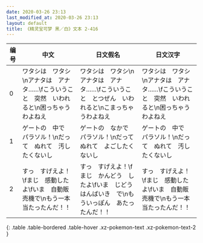 ```yaml
---
date: 2020-03-26 23:13
last_modified_at: 2020-03-26 23:13
layout: default
title: 《精灵宝可梦 黑／白》文本 2-416
---
```

| 编号 | 中文 | 日文假名 | 日文汉字 |
| ---- | ---- | ---- | --- |
| 0 | ワタシは　ワタシ\nアナタは　アナタ……\fこういうこと　突然　いわれると\n困っちゃうわよねえ | ワタシは　ワタシ\nアナタは　アナタ……\fこういうこと　とつぜん　いわれると\nこまっちゃうわよねえ | ワタシは　ワタシ\nアナタは　アナタ……\fこういうこと　突然　いわれると\n困っちゃうわよねえ |
| 1 | ゲートの　中で　パラソル！\nだって　ぬれて　汚したくないし | ゲートの　なかで　パラソル！\nだって　ぬれて　よごしたくないし | ゲートの　中で　パラソル！\nだって　ぬれて　汚したくないし |
| 2 | すっ　すげえよ！\fまじ　感動したよ\fいま　自動販売機で\nもう一本　当たったんだ！！ | すっ　すげえよ！\fまじ　かんどう　したよ\fいま　じどうはんばいき　で\nもういっぽん　あたったんだ！！ | すっ　すげえよ！\fまじ　感動したよ\fいま　自動販売機で\nもう一本　当たったんだ！！ |
{: .table .table-bordered .table-hover .xz-pokemon-text .xz-pokemon-text-2 }